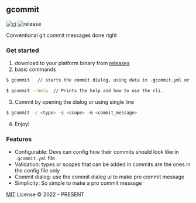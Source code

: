 ## gcommit
[![ci](https://github.com/veritem/gcommit/actions/workflows/ci.yml/badge.svg)](https://github.com/veritem/gcommit/actions/workflows/ci.yml)
![release](https://shields.io/github/v/release/veritem/gcommit)

Conventional git commit messages done right
### Get started 
1. download to your platform binary from [releases](https://github.com/veritem/gcommit/releases)
2. basic commands 
```bash
$ gcommit   // starts the commit dialog, using data in .gcommit.yml or creates one if not available 🌟
```
```bash
$ gcommit --help  // Prints the help and how to use the cli.
```
3. Commit by opening the dialog or using single line
```bash
$ gcommit -c <type> -s <scope> -m <commit_message>
```
4. Enjoy!

### Features
- Configurable: Devs can config how their commits should look like in `.gcommit.yml` file
- Validation:  types or scopes that can be added in commits are the ones in the config file only
- Commit dialog: use the commit dialog ui to make pro commit message
- Simplicity:  So simple to make a pro commit message


[MIT](./LICENSE) License &copy; 2022 - PRESENT
